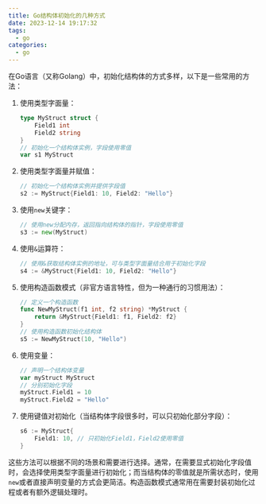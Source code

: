 ```yaml
---
title: Go结构体初始化的几种方式
date: 2023-12-14 19:17:32
tags:
  - go
categories:
  - go
---
```


在Go语言（又称Golang）中，初始化结构体的方式多样，以下是一些常用的方法：

1. 使用类型字面量：

   ```go
   type MyStruct struct {
       Field1 int
       Field2 string
   }
   // 初始化一个结构体实例，字段使用零值
   var s1 MyStruct
   ```
<!-- more -->

2. 使用类型字面量并赋值：

   ```go
   // 初始化一个结构体实例并提供字段值
   s2 := MyStruct{Field1: 10, Field2: "Hello"}
   ```

3. 使用`new`关键字：

   ```go
   // 使用new分配内存，返回指向结构体的指针，字段使用零值
   s3 := new(MyStruct)
   ```

4. 使用`&`运算符：

   ```go
   // 使用&获取结构体实例的地址，可与类型字面量结合用于初始化字段
   s4 := &MyStruct{Field1: 10, Field2: "Hello"}
   ```

5. 使用构造函数模式（非官方语言特性，但为一种通行的习惯用法）：

   ```go
   // 定义一个构造函数
   func NewMyStruct(f1 int, f2 string) *MyStruct {
       return &MyStruct{Field1: f1, Field2: f2}
   }
   // 使用构造函数初始化结构体
   s5 := NewMyStruct(10, "Hello")
   ```

6. 使用变量：

   ```go
   // 声明一个结构体变量
   var myStruct MyStruct
   // 分别初始化字段
   myStruct.Field1 = 10
   myStruct.Field2 = "Hello"
   ```

7. 使用键值对初始化（当结构体字段很多时，可以只初始化部分字段）：

   ```go
   s6 := MyStruct{
       Field1: 10, // 只初始化Field1，Field2使用零值
   }
   ```

这些方法可以根据不同的场景和需要进行选择。通常，在需要显式初始化字段值时，会选择使用类型字面量进行初始化；而当结构体的零值就是所需状态时，使用`new`或者直接声明变量的方式会更简洁。构造函数模式通常用在需要封装初始化过程或者有额外逻辑处理时。